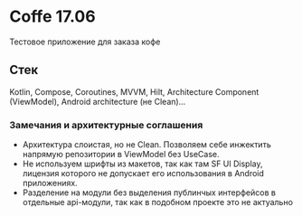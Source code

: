 # Coffe 17.06

Тестовое приложение для заказа кофе

## Стек

Kotlin, Compose, Coroutines, MVVM, Hilt, Architecture Component (ViewModel), Android architecture (не Clean)…


### Замечания и архитектурные соглашения

* Архитектура слоистая, но не Clean. Позволяем себе инжектить напрямую репозитории в ViewModel без UseCase.
* Не используем шрифты из макетов, так как там SF UI Display, лицензия которого не допускает его использования в Android приложениях.
* Разделение на модули без выделения публинчых интерфейсов в отдельные api-модули, так как в подобном проекте это не актуально
